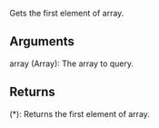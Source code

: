 Gets the first element of array.

<!-- Aliases
_.first -->

## Arguments
array (Array): The array to query.


## Returns
(*): Returns the first element of array.
